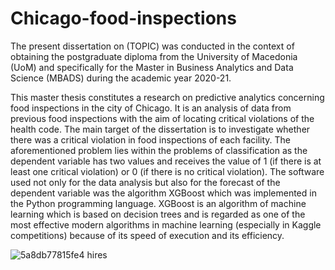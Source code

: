 # Chicago-food-inspections

The present dissertation on (TOPIC) was conducted in the context of obtaining the postgraduate diploma from the University of Macedonia (UoM) and specifically for the Master in Business Analytics and Data Science (MBADS) during the academic year 2020-21.		

This master thesis constitutes a research on predictive analytics concerning food inspections in the city of Chicago. It is an analysis of data from previous food inspections with the aim of locating critical violations of the health code. The main target of the dissertation is to investigate whether there was a critical violation in food inspections of each facility. The aforementioned problem lies within the problems of classification as the dependent variable has two values and receives the value of 1 (if there is at least one critical violation) or 0 (if there is no critical violation). The software used not only for the data analysis but also for the forecast of the dependent variable was the algorithm XGBoost which was implemented in the Python programming language. XGBoost is an algorithm of machine learning which is based on decision trees and is regarded as one of the most effective modern algorithms in machine learning (especially in Kaggle competitions) because of its speed of execution and its efficiency.

![5a8db77815fe4 hires](https://user-images.githubusercontent.com/93923855/140977755-8a6c81a2-3c59-42a4-97cb-c8e70d206d18.jpg)

